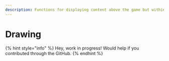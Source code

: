 ```yaml
---
description: Functions for displaying content above the game but within the window.
---
```


# Drawing

{% hint style="info" %}
Hey, work in progress! Would help if you contributed through the GitHub.
{% endhint %}

##

